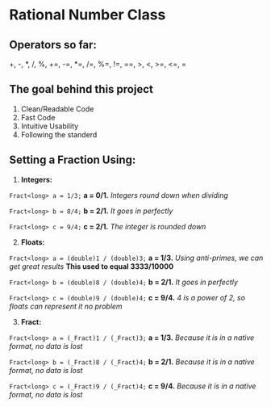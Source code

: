 Rational Number Class
=====================

Operators so far:
-----------------

+, -, *, /, %, +=, -=, *=, /=, %=, !=, ==, >, <, >=, <=, =
    
The goal behind this project
----------------------------
1. Clean/Readable Code
2. Fast Code
3. Intuitive Usability
4. Following the standerd


Setting a Fraction Using:
-------------------------
1. __Integers:__

`Fract<long> a = 1/3;` __a = 0/1.__  _Integers round down when dividing_

`Fract<long> b = 8/4;` __b = 2/1.__  _It goes in perfectly_

`Fract<long> c = 9/4;` __c = 2/1.__  _The integer is rounded down_

2. __Floats:__

`Fract<long> a = (double)1 / (double)3;` __a = 1/3.__ _Using anti-primes, we can get great results_ __This used to equal 3333/10000__

`Fract<long> b = (double)8 / (double)4;` __b = 2/1.__ _It goes in perfectly_

`Fract<long> c = (double)9 / (double)4;` __c = 9/4.__ _4 is a power of 2, so floats can represent it no problem_

3. __Fract:__

`Fract<long> a = (_Fract)1 / (_Fract)3;` __a = 1/3.__ _Because it is in a native format, no data is lost_

`Fract<long> b = (_Fract)8 / (_Fract)4;` __b = 2/1.__ _Because it is in a native format, no data is lost_

`Fract<long> c = (_Fract)9 / (_Fract)4;` __c = 9/4.__ _Because it is in a native format, no data is lost_
